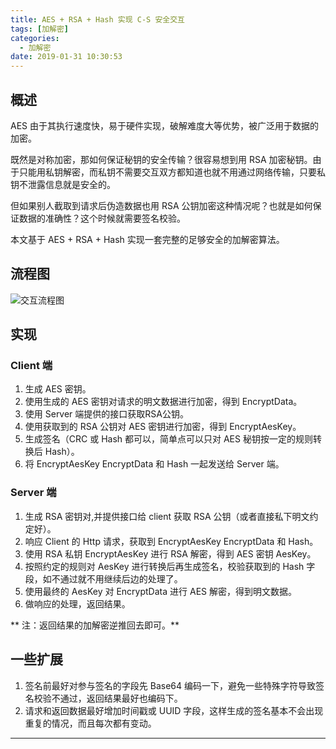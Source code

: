 ```yaml
---
title: AES + RSA + Hash 实现 C-S 安全交互 
tags: [加解密]
categories:
  - 加解密
date: 2019-01-31 10:30:53
---
```

## 概述

AES 由于其执行速度快，易于硬件实现，破解难度大等优势，被广泛用于数据的加密。

既然是对称加密，那如何保证秘钥的安全传输？很容易想到用 RSA 加密秘钥。由于只能用私钥解密，而私钥不需要交互双方都知道也就不用通过网络传输，只要私钥不泄露信息就是安全的。

但如果别人截取到请求后伪造数据也用 RSA 公钥加密这种情况呢？也就是如何保证数据的准确性？这个时候就需要签名校验。

本文基于 AES + RSA + Hash 实现一套完整的足够安全的加解密算法。

<!-- more -->

## 流程图

![交互流程图](/uploads/encrypt/AES_RSA_Hash.png)

## 实现

### Client 端

1. 生成 AES 密钥。
2. 使用生成的 AES 密钥对请求的明文数据进行加密，得到 EncryptData。
3. 使用 Server 端提供的接口获取RSA公钥。
4. 使用获取到的 RSA 公钥对 AES 密钥进行加密，得到 EncryptAesKey。
5. 生成签名（CRC 或 Hash 都可以，简单点可以只对 AES 秘钥按一定的规则转换后 Hash）。
6. 将 EncryptAesKey EncryptData 和 Hash 一起发送给 Server 端。

### Server 端

1. 生成 RSA 密钥对,并提供接口给 client 获取 RSA 公钥（或者直接私下明文约定好）。
2. 响应 Client 的 Http 请求，获取到 EncryptAesKey EncryptData 和 Hash。
3. 使用 RSA 私钥 EncryptAesKey 进行 RSA 解密，得到 AES 密钥 AesKey。
4. 按照约定的规则对 AesKey 进行转换后再生成签名，校验获取到的 Hash 字段，如不通过就不用继续后边的处理了。
5. 使用最终的 AesKey 对 EncryptData 进行 AES 解密，得到明文数据。
6. 做响应的处理，返回结果。

** 注：返回结果的加解密逆推回去即可。**

## 一些扩展

1. 签名前最好对参与签名的字段先 Base64 编码一下，避免一些特殊字符导致签名校验不通过，返回结果最好也编码下。
2. 请求和返回数据最好增加时间戳或 UUID 字段，这样生成的签名基本不会出现重复的情况，而且每次都有变动。

<hr />